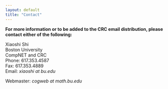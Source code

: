 ```yaml
---
layout: default
title: "Contact"
---
```


**For more information or to be added to the CRC email distribution, please contact either of the following:**

Xiaoshi Shi  
Boston University  
CompNET and CRC  
Phone: 617.353.4587  
Fax: 617.353.4889  
Email: *xiaoshi at bu.edu*  


Webmaster: *cogweb at math.bu.edu*  